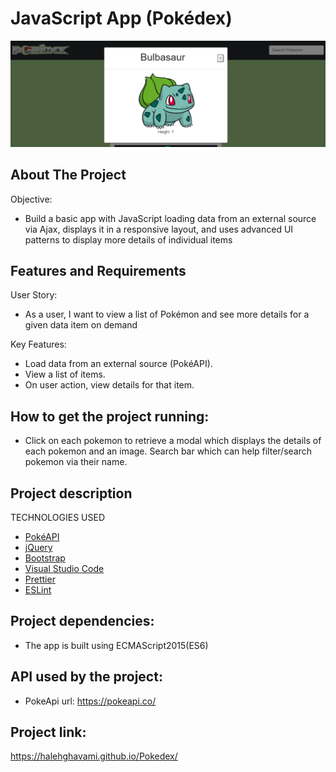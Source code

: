 # JavaScript App (Pokédex)

<p align="center">
  <img src="img/app.png" width="520">
  </p>

## About The Project

Objective:

- Build a basic app with JavaScript loading data from an external source via Ajax, displays it in a responsive layout, and uses advanced UI patterns to display more details of individual items

## Features and Requirements

User Story:

- As a user, I want to view a list of Pokémon and see more details for a given data item on demand

Key Features:

- Load data from an external source (PokéAPI).
- View a list of items.
- On user action, view details for that item.

## How to get the project running:

- Click on each pokemon to retrieve a modal which displays the details of each pokemon and an image.
  Search bar which can help filter/search pokemon via their name.

## Project description

TECHNOLOGIES USED

- [PokéAPI](https://github.com/PokeAPI/pokeapi)
- [jQuery](https://jquery.com/)
- [Bootstrap](https://getbootstrap.com/)
- [Visual Studio Code](https://code.visualstudio.com/)
- [Prettier](https://prettier.io/)
- [ESLint](https://eslint.org/)

## Project dependencies:

- The app is built using ECMAScript2015(ES6)

## API used by the project:

- PokeApi url: https://pokeapi.co/

## Project link:

https://halehghavami.github.io/Pokedex/
